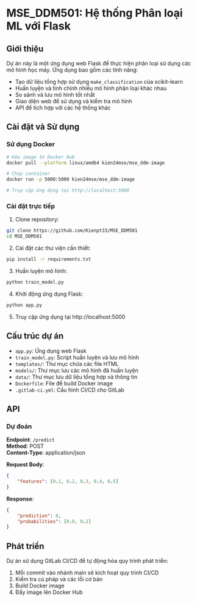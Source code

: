 # MSE_DDM501: Hệ thống Phân loại ML với Flask

## Giới thiệu

Dự án này là một ứng dụng web Flask để thực hiện phân loại sử dụng các mô hình học máy. Ứng dụng bao gồm các tính năng:

- Tạo dữ liệu tổng hợp sử dụng `make_classification` của scikit-learn
- Huấn luyện và tinh chỉnh nhiều mô hình phân loại khác nhau
- So sánh và lưu mô hình tốt nhất
- Giao diện web để sử dụng và kiểm tra mô hình
- API để tích hợp với các hệ thống khác

## Cài đặt và Sử dụng

### Sử dụng Docker

```bash
# Kéo image từ Docker Hub
docker pull --platform linux/amd64 kien24mse/mse_ddm-image

# Chạy container
docker run -p 5000:5000 kien24mse/mse_ddm-image

# Truy cập ứng dụng tại http://localhost:5000
```

### Cài đặt trực tiếp

1. Clone repository:
```bash
git clone https://github.com/Kienpt33/MSE_DDM501
cd MSE_DDM501
```

2. Cài đặt các thư viện cần thiết:
```bash
pip install -r requirements.txt
```

3. Huấn luyện mô hình:
```bash
python train_model.py
```

4. Khởi động ứng dụng Flask:
```bash
python app.py
```

5. Truy cập ứng dụng tại http://localhost:5000

## Cấu trúc dự án

- `app.py`: Ứng dụng web Flask
- `train_model.py`: Script huấn luyện và lưu mô hình
- `templates/`: Thư mục chứa các file HTML 
- `models/`: Thư mục lưu các mô hình đã huấn luyện
- `data/`: Thư mục lưu dữ liệu tổng hợp và thông tin
- `Dockerfile`: File để build Docker image
- `.gitlab-ci.yml`: Cấu hình CI/CD cho GitLab

## API

### Dự đoán

**Endpoint**: `/predict`  
**Method**: POST  
**Content-Type**: application/json

**Request Body**:
```json
{
    "features": [0.1, 0.2, 0.3, 0.4, 0.5]
}
```

**Response**:
```json
{
    "prediction": 0,
    "probabilities": [0.8, 0.2]
}
```

## Phát triển

Dự án sử dụng GitLab CI/CD để tự động hóa quy trình phát triển:

1. Mỗi commit vào nhánh main sẽ kích hoạt quy trình CI/CD
2. Kiểm tra cú pháp và các lỗi cơ bản
3. Build Docker image
4. Đẩy image lên Docker Hub

